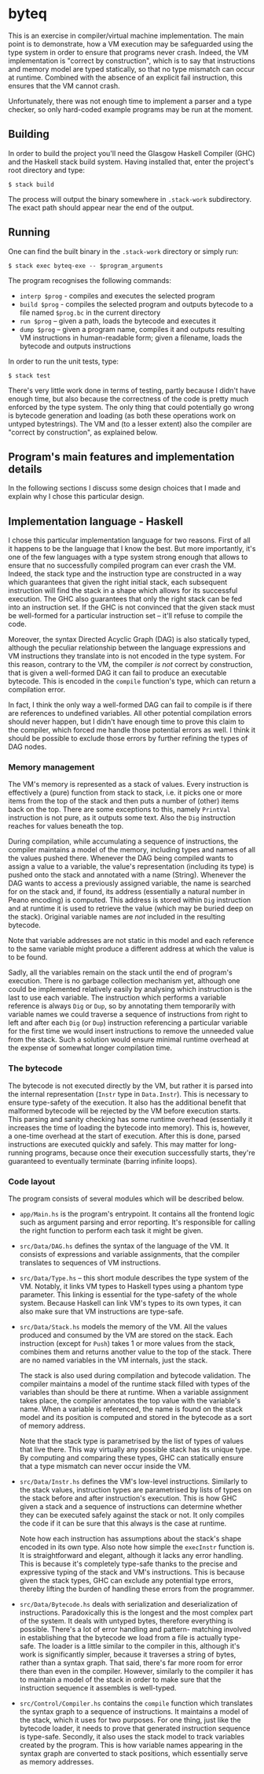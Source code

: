 
# byteq

This is an exercise in compiler/virtual machine implementation. The
main point is to demonstrate, how a VM execution may be safeguarded
using the type system in order to ensure that programs never
crash. Indeed, the VM implementation is "correct by construction",
which is to say that instructions and memory model are typed
statically, so that no type mismatch can occur at runtime.  Combined
with the absence of an explicit fail instruction, this ensures that
the VM cannot crash.

Unfortunately, there was not enough time to implement a parser and a
type checker, so only hard-coded example programs may be run at the
moment.

## Building

In order to build the project you'll need the Glasgow Haskell Compiler
(GHC) and the Haskell stack build system. Having installed that, enter
the project's root directory and type:

    $ stack build

The process will output the binary somewhere in `.stack-work`
subdirectory.  The exact path should appear near the end of the
output.

## Running

One can find the built binary in the `.stack-work` directory or simply
run:

    $ stack exec byteq-exe -- $program_arguments

The program recognises the following commands:

* `interp $prog` - compiles and executes the selected program
* `build $prog` - compiles the selected program and outputs bytecode
    to a file named `$prog.bc` in the current directory
* `run $prog` – given a path, loads the bytecode and executes it
* `dump $prog` – given a program name, compiles it and outputs
    resulting VM instructions in human-readable form; given a
    filename, loads the bytecode and outputs instructions

In order to run the unit tests, type:

    $ stack test

There's very little work done in terms of testing, partly because I
didn't have enough time, but also because the correctness of the code
is pretty much enforced by the type system. The only thing that could
potentially go wrong is bytecode generation and loading (as both these
operations work on untyped bytestrings). The VM and (to a lesser
extent) also the compiler are "correct by construction", as explained
below.

## Program's main features and implementation details

In the following sections I discuss some design choices that I made
and explain why I chose this particular design.

## Implementation language - Haskell

I chose this particular implementation language for two reasons. First
of all it happens to be the language that I know the best. But more
importantly, it's one of the few languages with a type system strong
enough that allows to ensure that no successfully compiled program can
ever crash the VM. Indeed, the stack type and the instruction type are
constructed in a way which guarantees that given the right initial
stack, each subsequent instruction will find the stack in a shape
which allows for its successful execution. The GHC also guarantees
that only the right stack can be fed into an instruction set. If
the GHC is not convinced that the given stack must be well-formed
for a particular instruction set – it'll refuse to compile the code.

Moreover, the syntax Directed Acyclic Graph (DAG) is also statically
typed, although the peculiar relationship between the language
expressions and VM instructions they translate into is not encoded in
the type system. For this reason, contrary to the VM, the compiler *is
not* correct by construction, that is given a well-formed DAG it can
fail to produce an executable bytecode. This is encoded in the
`compile` function's type, which can return a compilation error.

In fact, I think the only way a well-formed DAG can fail to compile is
if there are references to undefined variables. All other potential
compilation errors should never happen, but I didn't have enough time
to prove this claim to the compiler, which forced me handle those
potential errors as well. I think it should be possible to exclude
those errors by further refining the types of DAG nodes.

### Memory management

The VM's memory is represented as a stack of values. Every instruction
is effectively a (pure) function from stack to stack, i.e. it picks
one or more items from the top of the stack and then puts a number of
(other) items back on the top. There are some exceptions to this, namely
`PrintVal` instruction is not pure, as it outputs some text. Also the
`Dig` instruction reaches for values beneath the top.

During compilation, while accumulating a sequence of instructions, the
compiler maintains a model of the memory, including types and names
of all the values pushed there. Whenever the DAG being compiled wants
to assign a value to a variable, the value's representation (including
its type) is pushed onto the stack and annotated with a name
(String). Whenever the DAG wants to access a previously assigned
variable, the name is searched for on the stack and, if found, its
address (essentially a natural number in Peano encoding) is
computed. This address is stored within `Dig` instruction and at
runtime it is used to retrieve the value (which may be buried deep on
the stack). Original variable names are *not* included in the
resulting bytecode.

Note that variable addresses are not static in this model and each
reference to the same variable might produce a different address at
which the value is to be found.

Sadly, all the variables remain on the stack until the end of program's
execution. There is no garbage collection mechanism yet, although
one could be implemented relatively easily by analysing which instruction
is the last to use each variable. The instruction which performs a
variable reference is always `Dig` or `Dup`, so by annotating them
temporarily with variable names we could traverse a sequence of
instructions from right to left and after each `Dig` (or `Dup`)
instruction referencing a particular variable for the first time we
would insert instructions to remove the unneeded value from the
stack. Such a solution would ensure minimal runtime overhead at the
expense of somewhat longer compilation time.

### The bytecode

The bytecode is not executed directly by the VM, but rather it is
parsed into the internal representation (`Instr` type in `Data.Instr`).
This is necessary to ensure type-safety of the execution. It also has
the additional benefit that malformed bytecode will be rejected by the
VM before execution starts. This parsing and sanity checking has some
runtime overhead (essentially it increases the time of loading the
bytecode into memory). This is, however, a one-time overhead at the
start of execution. After this is done, parsed instructions are executed
quickly and safely. This may matter for long-running programs, because
once their execution successfully starts, they're guaranteed to eventually
terminate (barring infinite loops).

### Code layout

The program consists of several modules which will be described below.

* `app/Main.hs` is the program's entrypoint. It contains all the frontend
  logic such as argument parsing and error reporting. It's responsible
  for calling the right function to perform each task it might be given.

* `src/Data/DAG.hs` defines the syntax of the language of the VM. It
  consists of expressions and variable assignments, that the compiler
  translates to sequences of VM instructions.

* `src/Data/Type.hs` – this short module describes the type system of
  the VM. Notably, it links VM types to Haskell types using a phantom
  type parameter. This linking is essential for the type-safety of the
  whole system. Because Haskell can link VM's types to its own types,
  it can also make sure that VM instructions are type-safe.

* `src/Data/Stack.hs` models the memory of the VM. All the values produced
  and consumed by the VM are stored on the stack. Each instruction
  (except for `Push`) takes 1 or more values from the stack, combines them
  and returns another value to the top of the stack. There are no named
  variables in the VM internals, just the stack.

  The stack is also used during compilation and bytecode validation.
  The compiler maintains a model of the runtime stack filled with
  types of the variables than should be there at runtime. When a variable
  assignment takes place, the compiler annotates the top value with the
  variable's name. When a variable is referenced, the name is found on the
  stack model and its position is computed and stored in the bytecode
  as a sort of memory address.

  Note that the stack type is parametrised by the list of types of values
  that live there. This way virtually any possible stack has its unique
  type. By computing and comparing these types, GHC can statically ensure
  that a type mismatch can never occur inside the VM.

* `src/Data/Instr.hs` defines the VM's low-level instructions. Similarly
  to the stack values, instruction types are parametrised by lists of
  types on the stack before and after instruction's execution. This is
  how GHC given a stack and a sequence of instructions can determine
  whether they can be executed safely against the stack or not. It only
  compiles the code if it can be sure that this always is the case at
  runtime.

  Note how each instruction has assumptions about the stack's shape
  encoded in its own type. Also note how simple the `execInstr`
  function is. It is straightforward and elegant, although it lacks
  any error handling. This is because it's completely type-safe thanks
  to the precise and expressive typing of the stack and VM's
  instructions. This is because given the stack types, GHC can exclude
  any potential type errors, thereby lifting the burden of handling
  these errors from the programmer.

* `src/Data/Bytecode.hs` deals with serialization and deserialization
  of instructions. Paradoxically this is the longest and the most
  complex part of the system. It deals with untyped bytes, therefore
  everything is possible. There's a lot of error handling and pattern-
  matching involved in establishing that the bytecode we load from a
  file is actually type-safe. The loader is a little similar to the
  compiler in this, although it's work is significantly simpler,
  because it traverses a string of bytes, rather than a syntax graph.
  That said, there's far more room for error there than even in the
  compiler. However, similarly to the compiler it has to maintain a
  model of the stack in order to make sure that the instruction
  sequence it assembles is well-typed.

* `src/Control/Compiler.hs` contains the `compile` function which
  translates the syntax graph to a sequence of instructions.
  It maintains a model of the stack, which it uses for two purposes.
  For one thing, just like the bytecode loader, it needs to prove
  that generated instruction sequence is type-safe. Secondly, it
  also uses the stack model to track variables created by the program.
  This is how variable names appearing in the syntax graph are
  converted to stack positions, which essentially serve as memory
  addresses.


